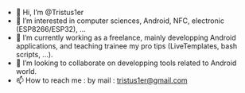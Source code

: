 - 👋 Hi, I’m @Tristus1er
- 👀 I’m interested in computer sciences, Android, NFC, electronic (ESP8266/ESP32), ...
- 🌱 I’m currently working as a freelance, mainly developping Android applications, and teaching trainee my pro tips (LiveTemplates, bash scripts, ...).
- 💞️ I’m looking to collaborate on developping tools related to Android world.
- 📫 How to reach me : by mail : tristus1er@gmail.com
